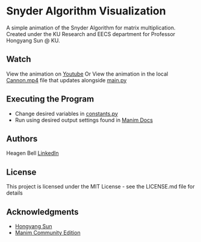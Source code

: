 # Snyder Algorithm Visualization

A simple animation of the Snyder Algorithm for matrix multiplication. Created under the KU Research and EECS department for Professor Hongyang Sun @ KU. 

## Watch

View the animation on [Youtube](https://youtu.be/OaqeA9JvtQ8)
Or
View the animation in the local [Cannon.mp4](https://github.com/heagenb03/Snyder-Algorithm-Visualization/blob/main/media/videos/main/1080p60/Snyder.mp4) file that updates alongside [main.py](https://github.com/heagenb03/Snyder-Algorithm-Visualization/blob/main/main.py)

## Executing the Program

* Change desired variables in [constants.py](https://github.com/heagenb03/Snyder-Algorithm-Visualization/blob/main/constants.py)
* Run using desired output settings found in [Manim Docs](https://docs.manim.community/en/stable/tutorials/output_and_config.html)

## Authors

Heagen Bell 
[LinkedIn](https://www.linkedin.com/in/heagen-bell)

## License

This project is licensed under the MIT License - see the LICENSE.md file for details

## Acknowledgments
* [Hongyang Sun](https://www.ittc.ku.edu/~sun/)
* [Manim Community Edition](https://docs.manim.community/en/stable/index.html)

